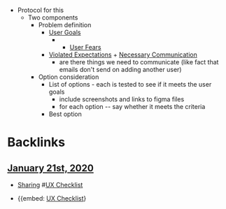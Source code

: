 - Protocol for this
    - Two components
        - Problem definition
            - [User Goals](<User Goals.md>)
                - + [User Fears](<User Fears.md>)
            - [Violated Expectations](<Violated Expectations.md>) + [Necessary Communication](<Necessary Communication.md>)
                - are there things we need to communicate (like fact that emails don't send on adding another user)
        - Option consideration
            - List of options - each is tested to see if it meets the user goals
                - include screenshots and links to figma files
                - for each option -- say whether it meets the criteria
            - Best option

# Backlinks
## [January 21st, 2020](<January 21st, 2020.md>)
- [Sharing](<Sharing.md>) #[UX Checklist](<UX Checklist.md>)

- {{embed: [UX Checklist](<UX Checklist.md>)}

